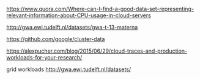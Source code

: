 
https://www.quora.com/Where-can-I-find-a-good-data-set-representing-relevant-information-about-CPU-usage-in-cloud-servers

http://gwa.ewi.tudelft.nl/datasets/gwa-t-13-materna

https://github.com/google/cluster-data

https://alexpucher.com/blog/2015/06/29/cloud-traces-and-production-workloads-for-your-research/

grid workloads http://gwa.ewi.tudelft.nl/datasets/

